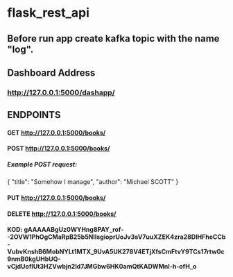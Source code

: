 # flask_rest_api
## Before run app create kafka topic with the name "log".
## Dashboard Address
### http://127.0.0.1:5000/dashapp/
## ENDPOINTS
#### GET http://127.0.0.1:5000/books/
#### POST http://127.0.0.1:5000/books/
##### Example POST request:
{
    "title": "Somehow I manage",
    "author": "Michael SCOTT"
}
#### PUT http://127.0.0.1:5000/books/
#### DELETE http://127.0.0.1:5000/books/
#### KOD: gAAAAABgUz0WYHng8PAY_rof--2OVW1PhOgCMaRpB25b5NIlsgioprUoJv3sV7uuXZEK4zra28DIHFheCCb-VubvKnshB6MobNYLt1MTX_9UvA5UK278V4ETjXfsCmFtvY9TCs17rtw0c9nmB0kgUHbUQ-vCjdUofIUt3HZVwbjn2Id7JMGbw6HK0amQtKADWMnI-h-ofH_o
